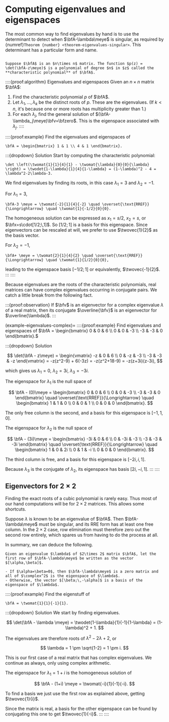 
# Computing eigenvalues and eigenspaces

The most common way to find eigenvalues by hand is to use the determinant to detect when $\bfA-\lambda\meye$ is singular, as required by {numref}`Theorem {number} <theorem-eigenvalues-singular>`. This determinant has a particular form and name.

```{index} ! characteristic polynomial; of a matrix
```

```{proof:definition} Characteristic polynomial of a matrix
Suppose $\bfA$ is an $n\times n$ matrix. The function $p(z) = \det(\bfA-z\meye)$ is a polynomial of degree $n$ in $z$ called the **characteristic polynomial** of $\bfA$.
```

::::{proof:algorithm} Eigenvalues and eigenspaces
Given an $n\times n$ matrix $\bfA$:

1. Find the characteristic polynomial $p$ of $\bfA$.
2. Let $\lambda_1,\ldots,\lambda_k$ be the distinct roots of $p$. These are the eigenvalues. (If $k<n$, it's because one or more roots has multiplicity greater than 1.)
3. For each $\lambda_j$, find the general solution of $(\bfA-\lambda_j\meye)\bfv=\bfzero$. This is the eigenspace associated with $\lambda_j$.
::::

::::{proof:example}
Find the eigenvalues and eigenspaces of

```{math}
\bfA = \begin{bmatrix} 1 & 1 \\ 4 & 1 \end{bmatrix}.
```

:::{dropdown} Solution
Start by computing the characteristic polynomial:

```{math}
\det \left(\twomat{1}{1}{4}{1} - \twomat{\lambda}{0}{0}{\lambda} \right) = \twodet{1-\lambda}{1}{4}{1-\lambda} = (1-\lambda)^2 - 4 = \lambda^2-2\lambda-3.
```

We find eigenvalues by finding its roots, in this case $\lambda_1=3$ and $\lambda_2=-1$. 

For $\lambda_1=3$,

```{math}
\bfA-3 \meye = \twomat{-2}{1}{4}{-2} \quad \overset{\text{RREF}}{\Longrightarrow} \quad \twomat{1}{-1/2}{0}{0}.
```

The homogeneous solution can be expressed as $x_1=s/2$, $x_2=s$, or $\bfx=s\cdot[1/2;\,1]$. So $[1/2;\,1]$ is a basis for this eigenspace. Since eigenvectors can be rescaled at will, we prefer to use $\twovec{1}{2}$ as the basis vector.

For $\lambda_2=-1$,

```{math}
\bfA+ \meye = \twomat{2}{1}{4}{2} \quad \overset{\text{RREF}}{\Longrightarrow} \quad \twomat{1}{1/2}{0}{0},
```

leading to the eigenspace basis $[-1/2;\,1]$ or equivalently, $\twovec{-1}{2}$.
:::
::::

Because eigenvalues are the roots of the characteristic polynomials, real matrices can have complex eigenvalues occurring in conjugate pairs. We catch a little break from the following fact. 

:::{proof:observation}
If $\bfv$ is an eigenvector for a complex eigenvalue $\lambda$ of a real matrix, then its conjugate $\overline{\bfv}$ is an eigenvector for $\overline{\lambda}$.
:::

(example-eigenvalues-complex)=
::::{proof:example} 
Find eigenvalues and eigenspaces of $\bfA = \begin{bmatrix} 0 & 0 & 6 \\ 0 & 0 & -3 \\ -3 & -3 & 0 \end{bmatrix}.$

:::{dropdown} Solution

$$
\det(\bfA - z\meye) = \begin{vmatrix}
  -z & 0 & 6 \\ 0 & -z & -3 \\ -3 & -3 & -z
\end{vmatrix}
= -z(z^2-9) + 6(-3z) = -z(z^2+18-9) = -z(z+3i)(z-3i),
$$

which gives us $\lambda_1=0$, $\lambda_2=3i$, $\lambda_3=-3i$. 

The eigenspace for $\lambda_1$ is the null space of

$$
\bfA - (0)\meye = \begin{bmatrix} 0 & 0 & 6 \\ 0 & 0 & -3 \\ -3 & -3 & 0 \end{bmatrix}
\quad \overset{\text{RREF}}{\Longrightarrow} \quad 
\begin{bmatrix} 1 & 1 & 0 \\ 0 & 0 & 1 \\ 0 & 0 & 0 \end{bmatrix}.
$$

The only free column is the second, and a basis for this eigenspace is $[-1,1,0]$.

The eigenspace for $\lambda_2$ is the null space of

$$
\bfA - (3i)\meye = \begin{bmatrix} -3i & 0 & 6 \\ 0 & -3i & -3 \\ -3 & -3 & -3i \end{bmatrix}
\quad \overset{\text{RREF}}{\Longrightarrow} \quad 
\begin{bmatrix} 1 & 0 & 2i \\ 0 & 1 & -i \\ 0 & 0 & 0 \end{bmatrix}.
$$

The third column is free, and a basis for this eigenspace is $[-2i,i,1]$.

Because $\lambda_3$ is the conjugate of $\lambda_2$, its eigenspace has basis $[2i,-i,1]$.
:::
::::

## Eigenvectors for $2\times 2$

Finding the exact roots of a cubic polynomial is rarely easy. Thus most of our hand computations will be for $2\times 2$ matrices. This allows some shortcuts.

Suppose $\lambda$ is known to be an eigenvalue of $\bfA$. Then $\bfA-\lambda\meye$ must be singular, and its RRE form has at least one free column. In the $2\times 2$ case, row elimination must therefore zero out the second row entirely, which spares us from having to do the process at all.

In summary, we can deduce the following.

```{proof:algorithm} Eigenvectors for $2\times 2$
Given an eigenvalue $\lambda$ of $2\times 2$ matrix $\bfA$, let the first row of $\bfA-\lambda\meye$ be written as the vector $[\alpha,\beta]$. 

- If $\alpha=\beta=0$, then $\bfA-\lambda\meye$ is a zero matrix and all of $\complex^2$ is the eigenspace of $\lambda$.
- Otherwise, the vector $[\beta;\,-\alpha]$ is a basis of the eigenspace of $\lambda$.
```

::::{proof:example}
Find the eigenstuff of 

```{math}
\bfA = \twomat{1}{1}{-1}{1}.
```
:::{dropdown} Solution
We start by finding eigenvalues. 

$$
\det(\bfA - \lambda \meye) = \twodet{1-\lambda}{1}{-1}{1-\lambda} = (1-\lambda)^2 + 1.
$$

The eigenvalues are therefore roots of $\lambda^2 - 2\lambda + 2$, or 

$$
\lambda = 1 \pm \sqrt{1-2} = 1 \pm i.
$$

This is our first case of a real matrix that has complex eigenvalues. We continue as always, only using complex arithmetic.

The eigenspace for $\lambda_1=1+i$ is the homogeneous solution of 

$$
\bfA - (1+i) \meye = \twomat{-i}{1}{-1}{-i}.
$$

To find a basis we just use the first row as explained above, getting $\twovec{1}{i}$. 

Since the matrix is real, a basis for the other eigenspace can be found by conjugating this one to get $\twovec{1}{-i}$.
:::
::::
